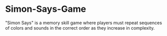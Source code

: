 # Simon-Says-Game

"Simon Says" is a memory skill game where players must repeat sequences of colors and sounds in the correct order as they increase in complexity.
